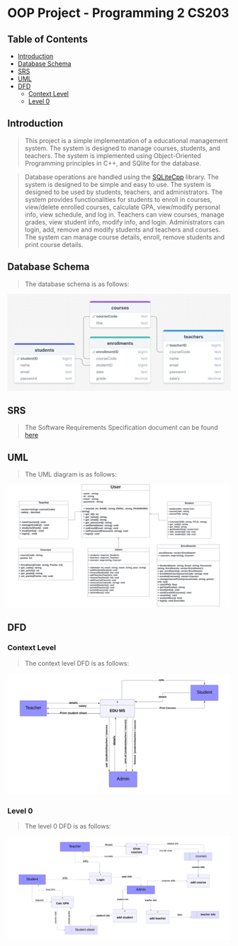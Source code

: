 # OOP Project - Programming 2 CS203

## Table of Contents
- [Introduction](#introduction)
- [Database Schema](#database-schema)
- [SRS](resources/md/SRS.md)
- [UML](#uml)
- [DFD](#dfd)
  - [Context Level](#context-level)
  - [Level 0](#level-0)

## Introduction
> This project is a simple implementation of a educational management system. The system is designed to manage courses, students, and teachers. The system is implemented using Object-Oriented Programming principles in C++, and SQlite for the database.

> Database operations are handled using the [SQLiteCpp](https://github.com/SRombauts/SQLiteCpp) library. The system is designed to be simple and easy to use. The system is designed to be used by students, teachers, and administrators. The system provides functionalities for students to enroll in courses, view/delete enrolled courses, calculate GPA, view/modify personal info, view schedule, and log in. Teachers can view courses, manage grades, view student info, modify info, and login. Administrators can login, add, remove and modify students and teachers and courses. The system can manage course details, enroll, remove students and print course details.

## Database Schema
> The database schema is as follows:
<img src="resources/images/schema.png">

## SRS
> The Software Requirements Specification document can be found [here](resources/md/SRS.md)


## UML
> The UML diagram is as follows:
<img src="resources/images/uml.png">

## DFD

### Context Level
> The context level DFD is as follows:
<img src="resources/images/context-level.png">

### Level 0
> The level 0 DFD is as follows:
<img src="resources/images/level-0.png">